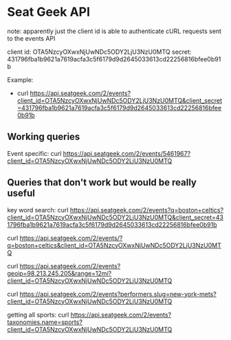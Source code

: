 
# Seat Geek API

note: apparently just the client id is able to authenticate cURL requests sent to the events API

client id: OTA5NzcyOXwxNjUwNDc5ODY2LjU3NzU0MTQ
secret: 431796fba1b9621a7619acfa3c5f6179d9d2645033613cd22256816bfee0b91b

Example: 
- curl https://api.seatgeek.com/2/events?client_id=OTA5NzcyOXwxNjUwNDc5ODY2LjU3NzU0MTQ&client_secret=431796fba1b9621a7619acfa3c5f6179d9d2645033613cd22256816bfee0b91b

## Working queries

Event specific:
curl https://api.seatgeek.com/2/events/5461967?client_id=OTA5NzcyOXwxNjUwNDc5ODY2LjU3NzU0MTQ

## Queries that don't work but would be really useful

key word search:
curl https://api.seatgeek.com/2/events?q=boston+celtics?client_id=OTA5NzcyOXwxNjUwNDc5ODY2LjU3NzU0MTQ&client_secret=431796fba1b9621a7619acfa3c5f6179d9d2645033613cd22256816bfee0b91b

curl https://api.seatgeek.com/2/events/?q=boston+celtics&client_id=OTA5NzcyOXwxNjUwNDc5ODY2LjU3NzU0MTQ

curl https://api.seatgeek.com/2/events?geoip=98.213.245.205&range=12mi?client_id=OTA5NzcyOXwxNjUwNDc5ODY2LjU3NzU0MTQ

curl https://api.seatgeek.com/2/events?performers.slug=new-york-mets?client_id=OTA5NzcyOXwxNjUwNDc5ODY2LjU3NzU0MTQ

getting all sports: 
curl https://api.seatgeek.com/2/events?taxonomies.name=sports?client_id=OTA5NzcyOXwxNjUwNDc5ODY2LjU3NzU0MTQ